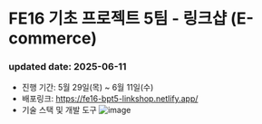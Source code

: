# FE16 기초 프로젝트 5팀 - 링크샵 (E-commerce)
### updated date: 2025-06-11 
- 진행 기간: 5월 29일(목) ~ 6월 11일(수)
- 배포링크: https://fe16-bpt5-linkshop.netlify.app/
- 기술 스택 및 개발 도구
![image](https://github.com/user-attachments/assets/e7386448-7bc0-4b65-a891-02257e263cde)
